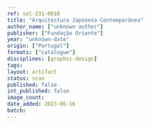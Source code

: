 ```yaml
---
ref: sol-231-0010
title: "Arquitectura Japonesa Contemporânea"
author_name: ["unknown author"]
publisher: ["Fundação Oriente"]
year: "unknown-date"
origin: ["Portugal"]
formats: ["catalogue"]
disciplines: [graphic-design]
tags:
layout: artifact
status: scan
published: false
int_published: false
image_count:
date_added: 2023-06-16
batch:
---
```

